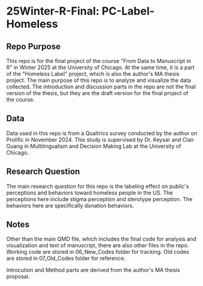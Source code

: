 # 25Winter-R-Final: PC-Label-Homeless

## Repo Purpose

This repo is for the final project of the course "From Data to Manuscript in R" in Winter 2025 at the University of Chicago.
At the same time, it is a part of the "Homeless Label" project, which is also the author's MA thesis project.
The main purpose of this repo is to analyze and visualize the data collected.
The introduction and discussion parts in the repo are not the final version of the thesis, but they are the draft version for the final project of the course.

## Data

Data used in this repo is from a Qualtrics survey conducted by the author on Prolific in November 2024.
This study is supervised by Dr. Keysar and Clair Guang in Multilingualism and Decision Making Lab at the University of Chicago.

## Research Question

The main research question for this repo is the labeling effect on public's perceptions and behaviors toward homeless people in the US.
The perceptions here include stigma perception and sterotype perception.
The behaviors here are specifically donation behaviors.

## Notes

Other than the main QMD file, which includes the final code for analysis and visualization and text of manuscript, there are also other files in the repo.
Working code are stored in 06_New_Codes folder for tracking.
Old codes are stored in 07_Old_Codes folder for reference.

Introcution and Method parts are derived from the author's MA thesis proposal.
